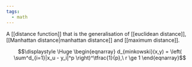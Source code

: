 ```yaml
---
tags:
  - math
---
```

A [[distance function]] that is the generalisation of [[euclidean distance]], [[Manhattan distance|manhattan distance]] and [[maximum distance]].

$$\displaystyle \Huge \begin{eqnarray} 
d_{minkowski}(x,y) = 
\left(
\sum^d_{i=1}|x_u - y_i|^p
\right)^\tfrac{1}{p},\ r \ge 1
\end{eqnarray}$$